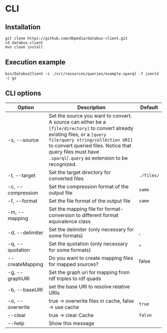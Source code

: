 # CLI

## Installation
```
git clone https://github.com/dbpedia/databus-client.git
cd databus-client
mvn clean install
```

## Execution example
```
bin/DatabusClient -s ./src/resources/queries/example.sparql -f jsonld -c gz
```

## CLI options

| Option                   | Description                                                                                                                                                                                                                                                                      | Default |
|--------------------------|----------------------------------------------------------------------------------------------------------------------------------------------------------------------------------------------------------------------------------------------------------------------------------|---|
| -s, --source  <arg>      | Set the source you want to convert. A source can either be a `[file/directory]` to convert already existing files, or a `[query file/query string/collection URI]` to convert queried files. Notice that query files must have `.sparql`/`.query` as extension to be recognized. ||
| -t, --target  <arg>      | Set the target directory for converted files                                                                                                                                                                                                                                     | `./files/` |
| -c, --compression  <arg> | Set the compression format of the output file                                                                                                                                                                                                                                    | `same`
| -f, --format  <arg>      | Set the file format of the output file                                                                                                                                                                                                                                           | `same` |
| -m, --mapping <arg>      | Set the mapping file for format-conversion to different format equivalence class                                                                                                                                                                                                 |
| -d, --delimiter <arg>    | Set the delimiter (only necessary for some formats)                                                                                                                                                                                                                              | , |
| -q, --quotation <arg>    | Set the quotation (only necessary for some formats)                                                                                                                                                                                                                              | " |
| --createMapping <arg>    | Do you want to create mapping files for mapped sources?                                                                                                                                                                                                                          | false |
| -g, --graphURI <arg>     | Set the graph uri for mapping from rdf triples to rdf quads                                                                                                                                                                                                                      |
| -b, --baseURI <arg>      | set the base URI to resolve relative URIs                                                                                                                                                                                                                                        |
| -o, --overwrite          | true -> overwrite files in cache, false -> use cache                                                                                                                                                                                                                             | `true`
| --clear                  | true -> clear Cache                                                                                                                                                                                                                                                              | `false`
| --help                   | Show this message                                                                                                                                                                                                                                                                ||
